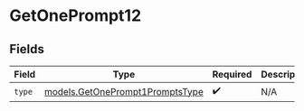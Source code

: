 # GetOnePrompt12


## Fields

| Field                                                                    | Type                                                                     | Required                                                                 | Description                                                              |
| ------------------------------------------------------------------------ | ------------------------------------------------------------------------ | ------------------------------------------------------------------------ | ------------------------------------------------------------------------ |
| `type`                                                                   | [models.GetOnePrompt1PromptsType](../models/getoneprompt1promptstype.md) | :heavy_check_mark:                                                       | N/A                                                                      |
